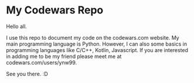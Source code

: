 # My Codewars Repo
Hello all.

I use this repo to document my code on the codewars.com website. My main programming language is Python. However, I can also some basics in programming languages like C/C++, Kotlin, Javascript. If you are interested in adding me to be my friend please meet me at codewars.com/users/ynw99.

See you there. :D